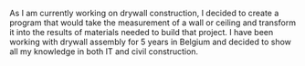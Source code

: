 As I am currently working on drywall construction, I decided to create a program that would take the measurement of a wall or ceiling and transform it into the results of materials needed to build that project. I have been working with drywall assembly for 5 years in Belgium and decided to show all my knowledge in both IT and civil construction.
